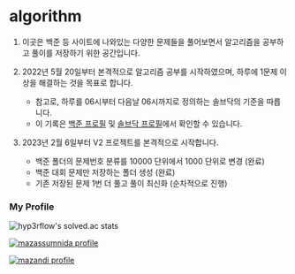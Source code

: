 # algorithm

1. 이곳은 백준 등 사이트에 나와있는 다양한 문제들을 풀어보면서 알고리즘을 공부하고 풀이를 저장하기 위한 공간입니다.

2. 2022년 5월 20일부터 본격적으로 알고리즘 공부를 시작하였으며, 하루에 1문제 이상을 해결하는 것을 목표로 합니다.

    * 참고로, 하루를 06시부터 다음날 06시까지로 정의하는 솔브닥의 기준을 따릅니다.
    * 이 기록은 [백준 프로필](https://www.acmicpc.net/user/infikei) 및 [솔브닥 프로필](https://solved.ac/profile/infikei)에서 확인할 수 있습니다.

3. 2023년 2월 6일부터 V2 프로젝트를 본격적으로 시작합니다.

    * 백준 폴더의 문제번호 분류를 10000 단위에서 1000 단위로 변경 (완료)
    * 백준 대회 문제만 저장하는 폴더 생성 (완료)
    * 기존 저장된 문제 1번 더 풀고 풀이 최신화 (순차적으로 진행)

### My Profile

![hyp3rflow's solved.ac stats](https://github-readme-solvedac.hyp3rflow.vercel.app/api/?handle=infikei)

[![mazassumnida profile](http://mazassumnida.wtf/api/v2/generate_badge?boj=infikei)](https://solved.ac/profile/infikei)

[![mazandi profile](http://mazandi.herokuapp.com/api?handle=infikei&theme=dark)](https://solved.ac/profile/infikei)

